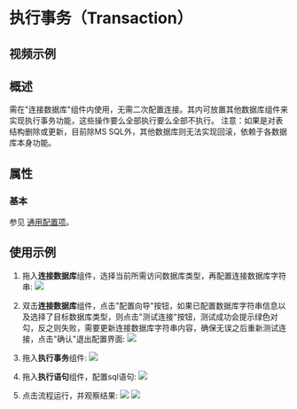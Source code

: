 # 执行事务（Transaction）

## 视频示例

## 概述

需在&quot;连接数据库&quot;组件内使用，无需二次配置连接。其内可放置其他数据库组件来实现执行事务功能，这些操作要么全部执行要么全部不执行。
注意：如果是对表结构删除或更新，目前除MS SQL外，其他数据库则无法实现回滚，依赖于各数据库本身功能。

## 属性

### 基本

参见 [通用配置项](../Appendix/CommonConfigurationItems.md)。

## 使用示例

1. 拖入**连接数据库**组件，选择当前所需访问数据库类型，再配置连接数据库字符串:
![](https://docimages.blob.core.chinacloudapi.cn/images/Activities/connect_db1.png)

2. 双击**连接数据库**组件，点击"配置向导"按钮，如果已配置数据库字符串信息以及选择了目标数据库类型，则点击"测试连接"按钮，测试成功会提示绿色对勾，反之则失败，需要更新连接数据库字符串内容，确保无误之后重新测试连接，点击"确认"退出配置界面:
![](https://docimages.blob.core.chinacloudapi.cn/images/Activities/connect_db2.png)

3. 拖入**执行事务**组件:
![](https://docimages.blob.core.chinacloudapi.cn/images/Activities/connect_db10.png)

4. 拖入**执行语句**组件，配置sql语句:
![](https://docimages.blob.core.chinacloudapi.cn/images/Activities/connect_db11.png)

5. 点击流程运行，并观察结果:
![](https://docimages.blob.core.chinacloudapi.cn/images/Activities/connect_db12.png)
![](https://docimages.blob.core.chinacloudapi.cn/images/Activities/connect_db9.png)
